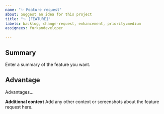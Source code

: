 ```yaml
---
name: "✨ Feature request"
about: Suggest an idea for this project
title: "✨ [FEATURE]"
labels: backlog, change-request, enhancement, priority:medium
assignees: furkandeveloper

---
```


## Summary
Enter a summary of the feature you want.

## Advantage
Advantages...

**Additional context**
Add any other context or screenshots about the feature request here.
